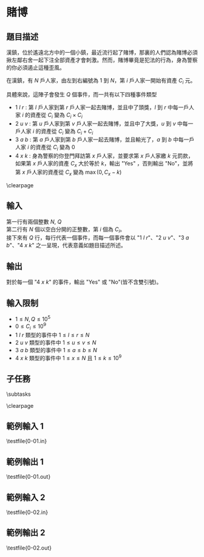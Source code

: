 # 賭博

## 題目描述

漢鎮，位於遙遠北方中的一個小鎮，最近流行起了賭博，那裏的人們認為賭博必須揪左鄰右舍一起下注全部資產才會刺激。然而，賭博畢竟是犯法的行為，身為警察的你必須遏止這種歪風。

在漢鎮，有 $N$ 戶人家，由左到右編號為 $1$ 到 $N$，第 $i$ 戶人家一開始有資產 $C_i$ 元。

具體來說，這陣子會發生 $Q$ 個事件，而一共有以下四種事件類型 

* $1$ $l$ $r$ : 第 $l$ 戶人家到第 $r$ 戶人家一起去賭博，並且中了頭獎，$l$ 到 $r$ 中每一戶人家 $i$ 的資產從 $C_i$ 變為 $C_i \times C_i$
* $2$ $u$ $v$ : 第 $u$ 戶人家到第 $v$ 戶人家一起去賭博，並且中了大獎，$u$ 到 $v$ 中每一戶人家 $i$ 的資產從 $C_i$ 變為 $C_i + C_i$
* $3$ $a$ $b$ : 第 $a$ 戶人家到第 $b$ 戶人家一起去賭博，並且輸光了，$a$ 到 $b$ 中每一戶人家 $i$ 的資產從 $C_i$ 變為 $0$ 
* $4$ $x$ $k$ : 身為警察的你登門拜訪第 $x$ 戶人家，並要求第 $x$ 戶人家繳 $k$ 元罰款，如果第 $x$ 戶人家的資產 $C_x$ 大於等於 $k$，輸出 "Yes" ，否則輸出 "No"，並將第 $x$ 戶人家的資產從 $C_x$ 變為 $\max(0, C_x - k)$

\clearpage

## 輸入
第一行有兩個整數 $N$, $Q$  
第二行有 $N$ 個以空白分開的正整數，第 $i$ 個為 $C_i$。  
接下來有 $Q$ 行，每行代表一個事件，而每一個事件會以
"$1$ $l$ $r$"、"$2$ $u$ $v$"、"$3$ $a$ $b$"、"$4$ $x$ $k$" 之一呈現，代表意義如題目描述所述。

## 輸出
對於每一個 "$4$ $x$ $k$" 的事件，輸出 "Yes" 或 "No"(皆不含雙引號)。


## 輸入限制
* $1 \le N, Q \le 10^5$
* $0 \le C_i \le 10^9$
* $1$ $l$ $r$ 類型的事件中 $1 \le l \le r \le N$
* $2$ $u$ $v$ 類型的事件中 $1 \le u \le v \le N$
* $3$ $a$ $b$ 類型的事件中 $1 \le a \le b \le N$
* $4$ $x$ $k$ 類型的事件中 $1 \le x \le N$  且 $1 \le k \le 10^9$

## 子任務
\subtasks

\clearpage

## 範例輸入 1
\testfile{0-01.in}

## 範例輸出 1
\testfile{0-01.out}

## 範例輸入 2
\testfile{0-02.in}

## 範例輸出 2
\testfile{0-02.out}
